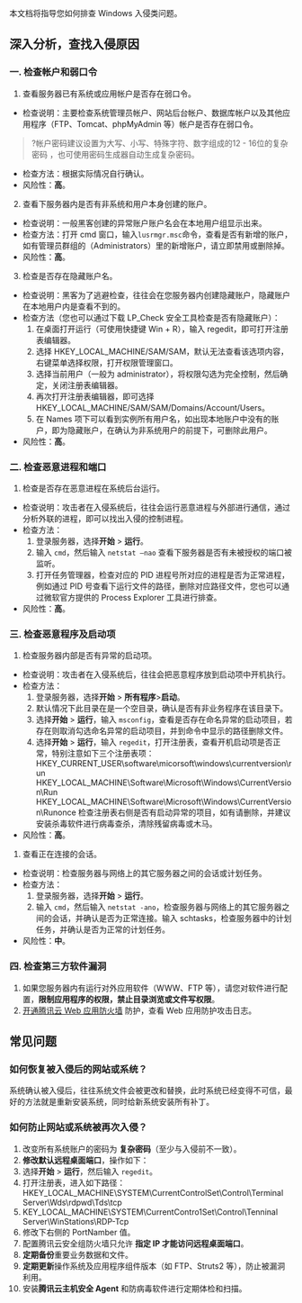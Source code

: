 本文档将指导您如何排查 Windows 入侵类问题。
## 深入分析，查找入侵原因
### 一. 检查帐户和弱口令
1. 查看服务器已有系统或应用帐户是否存在弱口令。
 - 检查说明：主要检查系统管理员帐户、网站后台帐户、数据库帐户以及其他应用程序（FTP、Tomcat、phpMyAdmin 等）帐户是否存在弱口令。
>?帐户密码建议设置为大写、小写、特殊字符、数字组成的12 - 16位的复杂密码 ，也可使用密码生成器自动生成复杂密码。
 - 检查方法：根据实际情况自行确认。
 - 风险性：**高**。
2. 查看下服务器内是否有非系统和用户本身创建的账户。
 - 检查说明：一般黑客创建的异常账户账户名会在本地用户组显示出来。
 - 检查方法：打开 cmd 窗口，输入`lusrmgr.msc`命令，查看是否有新增的账户，如有管理员群组的（Administrators）里的新增账户，请立即禁用或删除掉。
 - 风险性：**高**。
3. 检查是否存在隐藏账户名。
 - 检查说明：黑客为了逃避检查，往往会在您服务器内创建隐藏账户，隐藏账户在本地用户内是查看不到的。
 - 检查方法（您也可以通过下载 LP_Check 安全工具检查是否有隐藏账户）：
     1. 在桌面打开运行（可使用快捷键 Win + R），输入 regedit，即可打开注册表编辑器。
     1. 选择 HKEY_LOCAL_MACHINE/SAM/SAM，默认无法查看该选项内容，右键菜单选择权限，打开权限管理窗口。
     1. 选择当前用户（一般为 administrator），将权限勾选为完全控制，然后确定，关闭注册表编辑器。
     1. 再次打开注册表编辑器，即可选择 HKEY_LOCAL_MACHINE/SAM/SAM/Domains/Account/Users。
     1. 在 Names 项下可以看到实例所有用户名，如出现本地账户中没有的账户，即为隐藏账户，在确认为非系统用户的前提下，可删除此用户。    
 - 风险性：**高**。

### 二. 检查恶意进程和端口
1. 检查是否存在恶意进程在系统后台运行。
 - 检查说明：攻击者在入侵系统后，往往会运行恶意进程与外部进行通信，通过分析外联的进程，即可以找出入侵的控制进程。
 - 检查方法：
     1. 登录服务器，选择**开始** > **运行**。
     1. 输入 `cmd`，然后输入 `netstat –nao` 查看下服务器是否有未被授权的端口被监听。
     1. 打开任务管理器，检查对应的 PID 进程号所对应的进程是否为正常进程，例如通过 PID 号查看下运行文件的路径，删除对应路径文件，您也可以通过微软官方提供的 Process Explorer 工具进行排查。
 - 风险性：**高**。

### 三. 检查恶意程序及启动项
1. 检查服务器内部是否有异常的启动项。
 - 检查说明：攻击者在入侵系统后，往往会把恶意程序放到启动项中开机执行。
 - 检查方法：
     1. 登录服务器，选择**开始** > **所有程序**>**启动**。
     1. 默认情况下此目录在是一个空目录，确认是否有非业务程序在该目录下。
     1. 选择**开始** > **运行**，输入 `msconfig`，查看是否存在命名异常的启动项目，若存在则取消勾选命名异常的启动项目，并到命令中显示的路径删除文件。
     1. 选择**开始** > **运行**，输入 `regedit`，打开注册表，查看开机启动项是否正常，特别注意如下三个注册表项：
        HKEY_CURRENT_USER\software\micorsoft\windows\currentversion\run
        HKEY_LOCAL_MACHINE\Software\Microsoft\Windows\CurrentVersion\Run
        HKEY_LOCAL_MACHINE\Software\Microsoft\Windows\CurrentVersion\Runonce
    检查注册表右侧是否有启动异常的项目，如有请删除，并建议安装杀毒软件进行病毒查杀，清除残留病毒或木马。
 - 风险性：**高**。

1. 查看正在连接的会话。
 - 检查说明：检查服务器与网络上的其它服务器之间的会话或计划任务。
 - 检查方法：        
     1. 登录服务器，选择**开始** > **运行**。
     1. 输入 `cmd`，然后输入 `netstat -ano`，检查服务器与网络上的其它服务器之间的会话，并确认是否为正常连接。输入 schtasks，检查服务器中的计划任务，并确认是否为正常的计划任务。
 - 风险性：**中**。

### 四. 检查第三方软件漏洞
1. 如果您服务器内有运行对外应用软件（WWW、FTP 等），请您对软件进行配置，**限制应用程序的权限，禁止目录浏览或文件写权限**。
2. [开通腾讯云 Web 应用防火墙](https://console.cloud.tencent.com/guanjia/tea-overview) 防护，查看 Web 应用防护攻击日志。

## 常见问题
### 如何恢复被入侵后的网站或系统？
系统确认被入侵后，往往系统文件会被更改和替换，此时系统已经变得不可信，最好的方法就是重新安装系统，同时给新系统安装所有补丁。

### 如何防止网站或系统被再次入侵？
1. 改变所有系统账户的密码为 **复杂密码**（至少与入侵前不一致）。
2. **修改默认远程桌面端口**，操作如下：
 1. 选择**开始** > **运行**，然后输入 `regedit`。
 2. 打开注册表，进入如下路径： HKEY_LOCAL_MACHINE\SYSTEM\CurrentControlSet\Control\Terminal Server\Wds\rdpwd\Tds\tcp
 3. KEY_LOCAL_MACHINE\SYSTEM\CurrentContro1Set\Control\Tenninal Server\WinStations\RDP-Tcp
 4. 修改下右侧的 PortNamber 值。
3. 配置腾讯云安全组防火墙只允许 **指定 IP 才能访问远程桌面端口**。
4. **定期备份**重要业务数据和文件。
5. **定期更新**操作系统及应用程序组件版本（如 FTP、Struts2 等），防止被漏洞利用。
6. 安装**腾讯云主机安全 Agent** 和防病毒软件进行定期体检和扫描。
